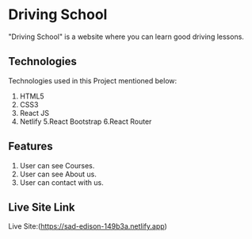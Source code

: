 # Driving School
"Driving School" is a website where you can learn good driving lessons.

## Technologies

Technologies used in this Project mentioned below:

1. HTML5
2. CSS3
3. React JS
4. Netlify
5.React Bootstrap
6.React Router

## Features
1. User can see Courses.
2. User can see About us.
3. User can contact with us.

## Live Site Link

Live Site:(https://sad-edison-149b3a.netlify.app)


